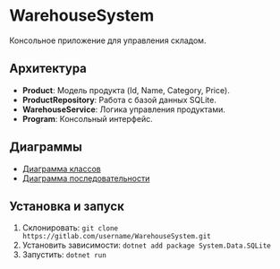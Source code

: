 # WarehouseSystem

Консольное приложение для управления складом.

## Архитектура
- **Product**: Модель продукта (Id, Name, Category, Price).
- **ProductRepository**: Работа с базой данных SQLite.
- **WarehouseService**: Логика управления продуктами.
- **Program**: Консольный интерфейс.

## Диаграммы
- [Диаграмма классов](docs/class-diagram.png)
- [Диаграмма последовательности](docs/sequence-diagram.png)

## Установка и запуск
1. Склонировать: `git clone https://gitlab.com/username/WarehouseSystem.git`
2. Установить зависимости: `dotnet add package System.Data.SQLite`
3. Запустить: `dotnet run`
